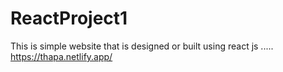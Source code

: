 # ReactProject1
This is simple website that is designed or built using react js .....
https://thapa.netlify.app/

